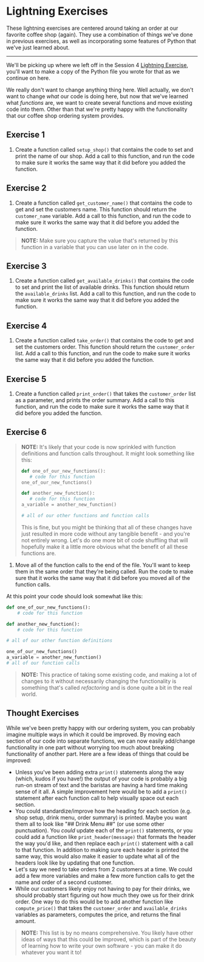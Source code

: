# Lightning Exercises

These lightning exercises are centered around taking an order at our favorite coffee shop (again). They use a combination of things we've done in previous exercises, as well as incorporating some features of Python that we've just learned about.

---

We'll be picking up where we left off in the Session 4 [Lightning Exercise](../../session4/classroom/lightning_exercises.md), you'll want to make a copy of the Python file you wrote for that as we continue on here.

We really don't want to change anything thing here. Well actually, we don't want to change _what_ our code is doing here, but now that we've learned what _functions_ are, we want to create several functions and move existing code into them. Other than that we're pretty happy with the functionality that our coffee shop ordering system provides.

## Exercise 1

1. Create a function called `setup_shop()` that contains the code to set and print the name of our shop. Add a call to this function, and run the code to make sure it works the same way that it did before you added the function.

## Exercise 2

1. Create a function called `get_customer_name()` that contains the code to get and set the customers name. This function should return the `customer_name` variable. Add a call to this function, and run the code to make sure it works the same way that it did before you added the function.

> **NOTE:** Make sure you capture the value that's returned by this function in a variable that you can use later on in the code.

## Exercise 3

1. Create a function called `get_available_drinks()` that contains the code to set and print the list of available drinks. This function should return the `available_drinks` list. Add a call to this function, and run the code to make sure it works the same way that it did before you added the function.

## Exercise 4

1. Create a function called `take_order()` that contains the code to get and set the customers order. This function should return the `customer_order` list. Add a call to this function, and run the code to make sure it works the same way that it did before you added the function.

## Exercise 5

1. Create a function called `print_order()` that takes the `customer_order` list as a parameter, and prints the order summary. Add a call to this function, and run the code to make sure it works the same way that it did before you added the function.

## Exercise 6

>**NOTE:** It's likely that your code is now sprinkled with function definitions and function calls throughout. It might look something like this:
>
>```python
>def one_of_our_new_functions():
>    # code for this function
>one_of_our_new_functions()
>
>def another_new_function():
>    # code for this function
>a_variable = another_new_function()
>
># all of our other functions and function calls
>```
>
> This is fine, but you might be thinking that all of these changes have just resulted in more code without any tangible benefit - and you're not entirely wrong. Let's do one more bit of code shuffling that will hopefully make it a little more obvious what the benefit of all these functions are.

1. Move all of the function calls to the end of the file. You'll want to keep them in the same order that they're being called.  Run the code to make sure that it works the same way that it did before you moved all of the function calls.

At this point your code should look somewhat like this:

```python
def one_of_our_new_functions():
    # code for this function

def another_new_function():
    # code for this function

# all of our other function definitions

one_of_our_new_functions()
a_variable = another_new_function()
# all of our function calls
```

> **NOTE:** This practice of taking some existing code, and making a lot of changes to it without necessarily changing the functionality is something that's called _refactoring_ and is done quite a bit in the real world.


## Thought Exercises

While we've been pretty happy with our ordering system, you can probably imagine multiple ways in which it could be improved. By moving each section of our code into separate functions, we can now easily add/change functionality in one part without worrying too much about breaking functionality of another part. Here are a few ideas of things that could be improved:

- Unless you've been adding extra `print()` statements along the way (which, kudos if you have!) the output of your code is probably a big run-on stream of text and the baristas are having a hard time making sense of it all. A simple improvement here would be to add a `print()` statement after each function call to help visually space out each section.
- You could standardize/improve how the heading for each section (e.g. shop setup, drink menu, order summary) is printed. Maybe you want them all to look like "## Drink Menu ##" (or use some other punctuation). You _could_ update each of the `print()` statements, or you could add a function like `print_header(message)` that formats the header the way you'd like, and then replace each `print()` statement with a call to that function. In addition to making sure each header is printed the same way, this would also make it easier to update what all of the headers look like by updating that one function.
- Let's say we need to take orders from 2 customers at a time. We could add a few more variables and make a few more function calls to get the name and order of a second customer.
- While our customers likely enjoy not having to pay for their drinks, we should probably start figuring out how much they owe us for their drink order. One way to do this would be to add another function like `compute_price()` that takes the `customer_order` and `available_drinks` variables as parameters, computes the price, and returns the final amount.

> **NOTE:** This list is by no means comprehensive. You likely have other ideas of ways that this could be improved, which is part of the beauty of learning how to write your own software - you can make it do whatever you want it to!